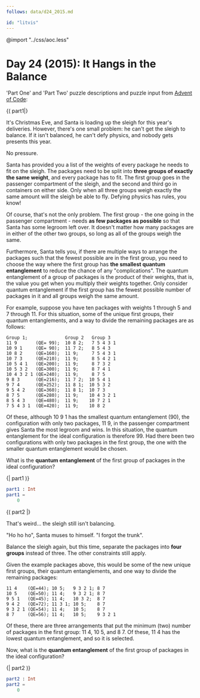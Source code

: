 ```yaml
---
follows: data/d24_2015.md

id: "litvis"
---
```


@import "../css/aoc.less"

# Day 24 (2015): It Hangs in the Balance

'Part One' and 'Part Two' puzzle descriptions and puzzle input from [Advent of Code](https://adventofcode.com/2015/day/24):

{( part1|}

It's Christmas Eve, and Santa is loading up the sleigh for this year's deliveries. However, there's one small problem: he can't get the sleigh to balance. If it isn't balanced, he can't defy physics, and nobody gets presents this year.

No pressure.

Santa has provided you a list of the weights of every package he needs to fit on the sleigh. The packages need to be split into **three groups of exactly the same weight**, and every package has to fit. The first group goes in the passenger compartment of the sleigh, and the second and third go in containers on either side. Only when all three groups weigh exactly the same amount will the sleigh be able to fly. Defying physics has rules, you know!

Of course, that's not the only problem. The first group - the one going in the passenger compartment - needs **as few packages as possible** so that Santa has some legroom left over. It doesn't matter how many packages are in either of the other two groups, so long as all of the groups weigh the same.

Furthermore, Santa tells you, if there are multiple ways to arrange the packages such that the fewest possible are in the first group, you need to choose the way where the first group has **the smallest quantum entanglement** to reduce the chance of any "complications". The quantum entanglement of a group of packages is the product of their weights, that is, the value you get when you multiply their weights together. Only consider quantum entanglement if the first group has the fewest possible number of packages in it and all groups weigh the same amount.

For example, suppose you have ten packages with weights 1 through 5 and 7 through 11. For this situation, some of the unique first groups, their quantum entanglements, and a way to divide the remaining packages are as follows:

```
Group 1;              Group 2   Group 3
11 9       (QE= 99);  10 8 2;   7 5 4 3 1
10 9 1     (QE= 90);  11 7 2;   8 5 4 3
10 8 2     (QE=160);  11 9;     7 5 4 3 1
10 7 3     (QE=210);  11 9;     8 5 4 2 1
10 5 4 1   (QE=200);  11 9;     8 7 3 2
10 5 3 2   (QE=300);  11 9;     8 7 4 1
10 4 3 2 1 (QE=240);  11 9;     8 7 5
9 8 3      (QE=216);  11 7 2;  10 5 4 1
9 7 4      (QE=252);  11 8 1;  10 5 3 2
9 5 4 2    (QE=360);  11 8 1;  10 7 3
8 7 5      (QE=280);  11 9;    10 4 3 2 1
8 5 4 3    (QE=480);  11 9;    10 7 2 1
7 5 4 3 1  (QE=420);  11 9;    10 8 2
```

Of these, although 10 9 1 has the smallest quantum entanglement (90), the configuration with only two packages, 11 9, in the passenger compartment gives Santa the most legroom and wins. In this situation, the quantum entanglement for the ideal configuration is therefore 99. Had there been two configurations with only two packages in the first group, the one with the smaller quantum entanglement would be chosen.

What is the **quantum entanglement** of the first group of packages in the ideal configuration?

{| part1 )}

```elm {l r}
part1 : Int
part1 =
    0
```

{( part2 |}

That's weird... the sleigh still isn't balancing.

"Ho ho ho", Santa muses to himself. "I forgot the trunk".

Balance the sleigh again, but this time, separate the packages into **four groups** instead of three. The other constraints still apply.

Given the example packages above, this would be some of the new unique first groups, their quantum entanglements, and one way to divide the remaining packages:

```
11 4    (QE=44); 10 5;   9 3 2 1; 8 7
10 5    (QE=50); 11 4;   9 3 2 1; 8 7
9 5 1   (QE=45); 11 4;   10 3 2;  8 7
9 4 2   (QE=72); 11 3 1; 10 5;    8 7
9 3 2 1 (QE=54); 11 4;   10 5;    8 7
8 7     (QE=56); 11 4;   10 5;    9 3 2 1
```

Of these, there are three arrangements that put the minimum (two) number of packages in the first group: 11 4, 10 5, and 8 7. Of these, 11 4 has the lowest quantum entanglement, and so it is selected.

Now, what is the **quantum entanglement** of the first group of packages in the ideal configuration?

{| part2 )}

```elm {l r}
part2 : Int
part2 =
    0
```

